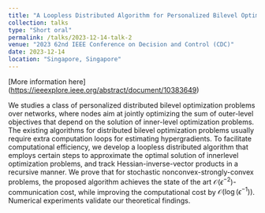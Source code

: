 ```yaml
---
title: "A Loopless Distributed Algorithm for Personalized Bilevel Optimization"
collection: talks
type: "Short oral"
permalink: /talks/2023-12-14-talk-2
venue: "2023 62nd IEEE Conference on Decision and Control (CDC)"
date: 2023-12-14
location: "Singapore, Singapore"
---
```



[More information here] (https://ieeexplore.ieee.org/abstract/document/10383649)

We studies a class of personalized distributed bilevel optimization problems over networks, where nodes aim at jointly optimizing the sum of outer-level objectives that depend on the solution of inner-level optimization problems. The existing algorithms for distributed bilevel optimization problems usually require extra computation loops for estimating hypergradients. To facilitate computational efficiency, we develop a loopless distributed algorithm that employs certain steps to approximate the optimal solution of innerlevel optimization problems, and track Hessian-inverse-vector products in a recursive manner. We prove that for stochastic nonconvex-strongly-convex problems, the proposed algorithm achieves the state of the art $\mathcal{O}(\epsilon ^{-2})$-communication cost, while improving the computational cost by $\mathcal{O}(\log(\epsilon ^{-1}))$. Numerical experiments validate our theoretical findings.
